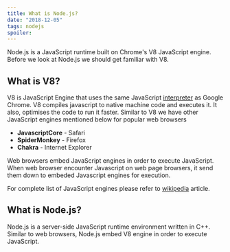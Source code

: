 ```yaml
---
title: What is Node.js?
date: "2018-12-05"
tags: nodejs
spoiler: 
---
```


Node.js is a JavaScript runtime built on Chrome's V8 JavaScript engine. Before we look at Node.js we should get familiar with V8.

## What is V8?

V8 is JavaScript Engine that uses the same JavaScript [interpreter](/what-is-interpreter) as Google Chrome. V8 compiles javascript to native machine code and executes it. It also, optimises the code to run it faster. Similar to V8 we have other JavaScript engines mentioned below for popular web browsers
* **JavascriptCore** - Safari
* **SpiderMonkey** - Firefox
* **Chakra** - Internet Explorer

Web browsers embed JavaScript engines in order to execute JavaScript. When web browser encounter Javascript on web page browsers, it send them down to embeded Javascript engines for execution.

For complete list of JavaScript engines please refer to [wikipedia](https://en.wikipedia.org/wiki/JavaScript_engine#JavaScript_engines) article.

## What is Node.js?

Node.js is a server-side JavaScript runtime environment written in C++. Similar to web browsers, Node.js embed V8 engine in order to execute JavaScript.